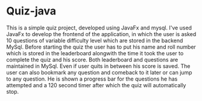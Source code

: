 # Quiz-java
This is a simple quiz project, developed using JavaFx and mysql. 
I've used JavaFx to develop the frontend of the application, in which the user is asked 10 questions of variable difficulty level which
are stored in the backend MySql. Before starting the quiz the user has to put his name and roll number which is stored in the leaderboard
alongwith the time it took the user to complete the quiz and his score. Both leaderboard and questions are maintained in MySql. Even if user quits in between his score is saved. The user can also bookmark any question
and comeback to it later or can jump to any question. He is shown a progress bar for the questions he has attempted and a 120 second timer after which the quiz will automatically stop. 
